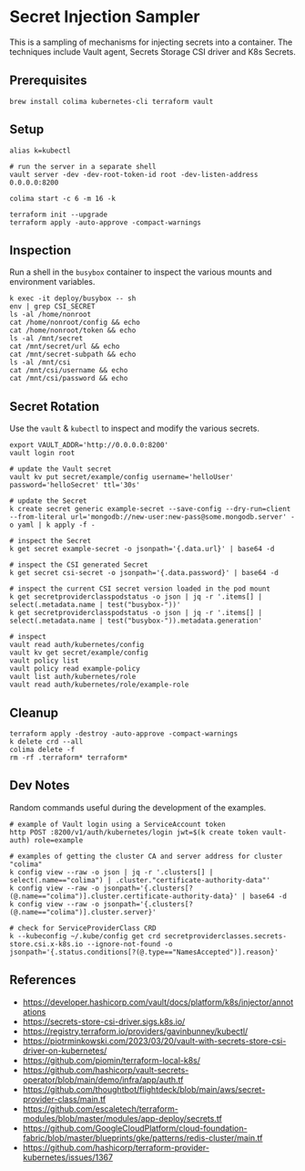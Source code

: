 # Secret Injection Sampler

This is a sampling of mechanisms for injecting secrets into a container. The techniques
include Vault agent, Secrets Storage CSI driver and K8s Secrets.

## Prerequisites

```shell
brew install colima kubernetes-cli terraform vault
```

## Setup

```shell
alias k=kubectl

# run the server in a separate shell
vault server -dev -dev-root-token-id root -dev-listen-address 0.0.0.0:8200

colima start -c 6 -m 16 -k

terraform init --upgrade
terraform apply -auto-approve -compact-warnings
```

## Inspection

Run a shell in the `busybox` container to inspect the various mounts and environment variables.

```shell
k exec -it deploy/busybox -- sh
env | grep CSI_SECRET
ls -al /home/nonroot
cat /home/nonroot/config && echo
cat /home/nonroot/token && echo
ls -al /mnt/secret
cat /mnt/secret/url && echo
cat /mnt/secret-subpath && echo
ls -al /mnt/csi
cat /mnt/csi/username && echo
cat /mnt/csi/password && echo
```

## Secret Rotation

Use the `vault` & `kubectl` to inspect and modify the various secrets.

```shell
export VAULT_ADDR='http://0.0.0.0:8200'
vault login root

# update the Vault secret
vault kv put secret/example/config username='helloUser' password='helloSecret' ttl='30s'

# update the Secret
k create secret generic example-secret --save-config --dry-run=client --from-literal url='mongodb://new-user:new-pass@some.mongodb.server' -o yaml | k apply -f -

# inspect the Secret
k get secret example-secret -o jsonpath='{.data.url}' | base64 -d

# inspect the CSI generated Secret
k get secret csi-secret -o jsonpath='{.data.password}' | base64 -d

# inspect the current CSI secret version loaded in the pod mount
k get secretproviderclasspodstatus -o json | jq -r '.items[] | select(.metadata.name | test("busybox-"))'
k get secretproviderclasspodstatus -o json | jq -r '.items[] | select(.metadata.name | test("busybox-")).metadata.generation'

# inspect
vault read auth/kubernetes/config
vault kv get secret/example/config
vault policy list
vault policy read example-policy
vault list auth/kubernetes/role
vault read auth/kubernetes/role/example-role
```

## Cleanup

```shell
terraform apply -destroy -auto-approve -compact-warnings
k delete crd --all
colima delete -f
rm -rf .terraform* terraform*
```

## Dev Notes

Random commands useful during the development of the examples.

```shell
# example of Vault login using a ServiceAccount token
http POST :8200/v1/auth/kubernetes/login jwt=$(k create token vault-auth) role=example

# examples of getting the cluster CA and server address for cluster "colima"
k config view --raw -o json | jq -r '.clusters[] | select(.name=="colima") | .cluster."certificate-authority-data"'
k config view --raw -o jsonpath='{.clusters[?(@.name=="colima")].cluster.certificate-authority-data}' | base64 -d
k config view --raw -o jsonpath='{.clusters[?(@.name=="colima")].cluster.server}'

# check for ServiceProviderClass CRD
k --kubeconfig ~/.kube/config get crd secretproviderclasses.secrets-store.csi.x-k8s.io --ignore-not-found -o jsonpath='{.status.conditions[?(@.type=="NamesAccepted")].reason}'
```

## References

- <https://developer.hashicorp.com/vault/docs/platform/k8s/injector/annotations>
- <https://secrets-store-csi-driver.sigs.k8s.io/>
- <https://registry.terraform.io/providers/gavinbunney/kubectl/>
- <https://piotrminkowski.com/2023/03/20/vault-with-secrets-store-csi-driver-on-kubernetes/>
- <https://github.com/piomin/terraform-local-k8s/>
- <https://github.com/hashicorp/vault-secrets-operator/blob/main/demo/infra/app/auth.tf>
- <https://github.com/thoughtbot/flightdeck/blob/main/aws/secret-provider-class/main.tf>
- <https://github.com/escaletech/terraform-modules/blob/master/modules/app-deploy/secrets.tf>
- <https://github.com/GoogleCloudPlatform/cloud-foundation-fabric/blob/master/blueprints/gke/patterns/redis-cluster/main.tf>
- <https://github.com/hashicorp/terraform-provider-kubernetes/issues/1367>
